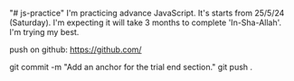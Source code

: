 "# js-practice" 
I'm practicing advance JavaScript. It's starts from 25/5/24 (Saturday). I'm expecting it will take 3 months to complete 'In-Sha-Allah'. I'm trying my best.


push on github: https://github.com/

git commit -m "Add an anchor for the trial end section."
git push .